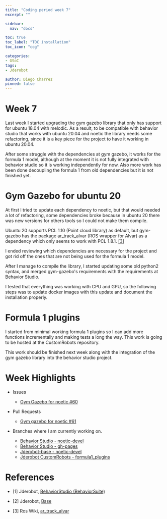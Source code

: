 ```yaml
---
title: "Coding period week 7"
excerpt: ""

sidebar:
  nav: "docs"

toc: true
toc_label: "TOC installation"
toc_icon: "cog"

categories:
- GSoC
tags:
- Jderobot

author: Diego Charrez
pinned: false
---
```


# Week 7

Last week I started upgrading the gym gazebo library that only has support for ubuntu 18.04 with melodic. As a result, to be compatible with behavior studio that works with ubuntu 20.04 and noetic the library needs some refactoring, since it is a key piece for the project to have it working in ubuntu 20.04.

After some struggle with the dependencies at gym gazebo, it works for the formula 1 model, although at the moment it is not fully integrated with behavior studio so it is working independently for now. Also more work has been done decoupling the formula 1 from old dependencies but it is not finished yet.

# Gym Gazebo for ubuntu 20

At first I tried to update each dependency to noetic, but that would needed a lot of refactoring, some dependencies broke because in ubuntu 20 there was new versions for others tools so I could not make them compile.

Ubuntu 20 supports PCL 1.10 (Point cloud library) as default, but gym-gazebo has the package ar_track_alvar (ROS wrapper for Alvar) as a dependency which only seems to work with PCL 1.8.1. [\[3\]](http://wiki.ros.org/ar_track_alvar)

I ended reviewing which dependencies are necessary for the project and got rid off the ones that are not being used for the formula 1 model.

After I manage to compile the library, I started updating some old python2 syntax, and merged gym-gazebo's requirements with the requirements at Behavior Studio.

I tested that everything was working with CPU and GPU, so the following steps was to update docker images with this update and document the installation properly.

# Formula 1 plugins

I started from minimal working formula 1 plugins so I can add more functions incrementally and making tests a long the way. This work is going to be hosted at the CustomRobots repository.

This work should be finished next week along with the integration of the gym gazebo library into the behavior studio project.

# Week Highlights

- Issues

    - [Gym Gazebo for noetic #60](https://github.com/JdeRobot/BehaviorStudio/issues/60)

- Pull Requests

    - [Gym gazebo for noetic #61](https://github.com/JdeRobot/BehaviorStudio/pull/61)

- Branches where I am currently working on.

    - [Behavior Studio - noetic-devel](https://github.com/dcharrezt/BehaviorStudio/tree/noetic-devel)
    - [Behavior Studio - gh-pages](https://github.com/dcharrezt/BehaviorStudio/tree/gh-pages)
    - [Jderobot-base - noetic-devel](https://github.com/dcharrezt/base/tree/noetic-devel)
    - [Jderobot CustomRobots - formula1_plugins](https://github.com/dcharrezt/CustomRobots/tree/formula1_plugins)

# References

* [1] Jderobot, [BehaviorStudio (BehaviorSuite)](https://github.com/JdeRobot/BehaviorStudio/tree/reboot)

* [2] Jderobot, [Base](https://github.com/JdeRobot/base)

* [3] Ros Wiki, [ar_track_alvar](http://wiki.ros.org/ar_track_alvar)